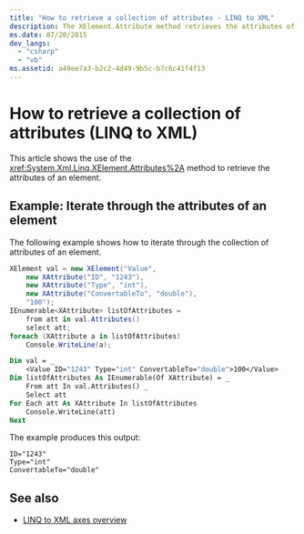 ```yaml
---
title: "How to retrieve a collection of attributes - LINQ to XML"
description: The XElement.Attribute method retrieves the attributes of an element.
ms.date: 07/20/2015
dev_langs:
  - "csharp"
  - "vb"
ms.assetid: a49ee7a3-b2c2-4d49-9b5c-b7c6c41f4f13
---
```


# How to retrieve a collection of attributes (LINQ to XML)

This article shows the use of the <xref:System.Xml.Linq.XElement.Attributes%2A> method to retrieve the attributes of an element.

## Example: Iterate through the attributes of an element

The following example shows how to iterate through the collection of attributes of an element.

```csharp
XElement val = new XElement("Value",
    new XAttribute("ID", "1243"),
    new XAttribute("Type", "int"),
    new XAttribute("ConvertableTo", "double"),
    "100");
IEnumerable<XAttribute> listOfAttributes =
    from att in val.Attributes()
    select att;
foreach (XAttribute a in listOfAttributes)
    Console.WriteLine(a);
```

```vb
Dim val = _
    <Value ID="1243" Type="int" ConvertableTo="double">100</Value>
Dim listOfAttributes As IEnumerable(Of XAttribute) = _
    From att In val.Attributes() _
    Select att
For Each att As XAttribute In listOfAttributes
    Console.WriteLine(att)
Next
```

The example produces this output:

```output
ID="1243"
Type="int"
ConvertableTo="double"
```

## See also

- [LINQ to XML axes overview](linq-xml-axes-overview.md)
